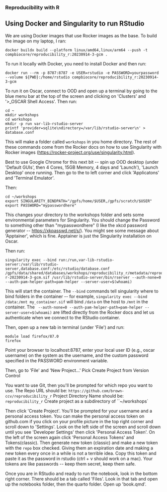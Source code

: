 ### Reproducibility with R

## Using Docker and Singularity to run RStudio
 
We are using Docker images that use Rocker images as the base. To build the image on my laptop, I ran:
```
docker buildx build --platform linux/amd64,linux/arm64 --push -t compbiocore/reproducibility_r:20230914-3-gcm .
```

To run it locally with Docker, you need to install Docker and then run:
```
docker run --rm -p 8787:8787 -e USER=rstudio -e PASSWORD=yourpassword --volume ${PWD}:/home/rstudio compbiocore/reproducibility_r:20230914-3-gcm
```

To run it on Oscar, connect to OOD and open up a terminal by going to the blue menu bar at the top of the screen and clicking on 'Clusters' and '>_OSCAR Shell Access'. Then run:

```
cd ~
mkdir workshops
cd workshops
mkdir -p run var-lib-rstudio-server
printf 'provider=sqlite\ndirectory=/var/lib/rstudio-server\n' > database.conf
```
This will make a folder called `workshops` in you home directory. The rest of these commands come from the Rocker docs on how to use Singularity with Rocker images (https://rocker-project.org/use/singularity.html).   

Best to use Google Chrome for this next bit --  spin up OOD desktop (under 'Default GUIs', then 4 Cores, 15GB Memory, 4 days and 'Launch'), 'Launch Desktop' once running. Then go to the to left corner and click 'Applicatons' and 'Terminal Emulator'.     

Then:
```
cd ~/workshops
export SINGULARITY_BINDPATH="/gpfs/home/$USER,/gpfs/scratch/$USER"
export PASSWORD="mypasswordhere"
```
This changes your directory to the workshops folder and sets some environmental parameters for Singularity. You should change the Password to something other than "mypasswordhere" (I like the xkcd password generator -- https://xkpasswd.net/s/). You might see some message about 'Apptainer', which is fine. Apptainer is just the Singularity installation on Oscar.

Then run:
```
singularity exec --bind run:/run,var-lib-rstudio-server:/var/lib/rstudio-server,database.conf:/etc/rstudio/database.conf /gpfs/data/shared/databases/workshops/reproducibility_r/metadata/reproducibility-r-20230914-3-gcm.sif /usr/lib/rstudio-server/bin/rserver --auth-none=0 --auth-pam-helper-path=pam-helper --server-user=$(whoami)
```
This will start the container. The `--bind` commands tell singularity where to bind folders in the container -- for example, `singularity exec --bind /data:/mnt my_container.sif` will bind `/data` on the host to `/mnt` in the container. The ` --auth-none=0 --auth-pam-helper-path=pam-helper --server-user=$(whoami)` are lifted directly from the Rocker docs and let us authenticate when we connect to the RStudio container.

Then, open up a new tab in terminal (under 'File') and run:
```
module load firefox/87.0
firefox
```
Point your browser to localhost:8787, enter your local user ID (e.g., oscar username) on the system as the username, and the custom password specified in the PASSWORD environment variable.

Then, go to 'File' and 'New Project...'
Pick Create Project from Version Control

You want to use Git, then you'll be prompted for which repo you want to use.
The Repo URL should be: `https://github.com/brown-ccv/reproducibility_r`
Project Directory Name should be: `reproducibility_r`
Create project as a subdirectory of ``~/workshops`

Then click 'Create Project'. You'll be prompted for your username and a personal access token. You can make the personal access token on github.com if you click on your profile picture in the top right corner and scroll down to 'Settings'. Look on the left side of the screen and scroll down until you see 'Developer Settings' then click 'Personal Access Token'. On the left of the screen again click 'Personal Access Tokens' and Tokens(classic). Then generate new token (classic) and make a new token with the `repo` box checked. Giving them an expiration date and making a new token every once in a while is not a terrible idea. Copy this token and paste it as the password in rstudio (ctrl + v should work on a mac). Your tokens are like passwords -- keep them secret, keep them safe. 

Once you are in RStudio and ready to run the notebook, look in the bottom right corner. There should be a tab called 'Files'. Look in that tab and open up the notebooks folder, then the quarto folder. Open up 'book.qmd'.
